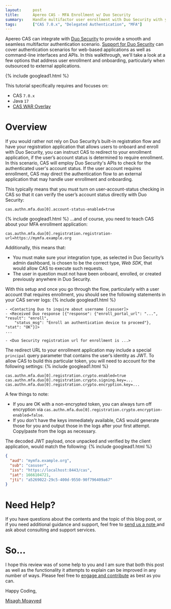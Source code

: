 ```yaml
---
layout:     post
title:      Apereo CAS - MFA Enrollment w/ Duo Security
summary:    Handle multifactor user enrollment with Duo Security with your registration application and provide a seamless login experience with Apereo CAS.
tags:       ["CAS 7.0.x", "Delegated Authentication", "MFA"]
---
```


Apereo CAS can integrate with [Duo Security](https://www.duo.com/) to provide a smooth and seamless multifactor authentication scenario. [Support for Duo Security](https://apereo.github.io/cas/development/mfa/DuoSecurity-Authentication.html) can cover authentication scenarios for web-based applications as well as command-line interfaces and APIs. In this walkthrough, we'll take a look at a few options that address user enrollment and onboarding, particularly when outsourced to external applications.

{% include googlead1.html  %}

This tutorial specifically requires and focuses on:

- CAS `7.0.x`
- Java `17`
- [CAS WAR Overlay](https://github.com/apereo/cas-overlay-template)

# Overview

If you would rather not rely on Duo Security’s built-in registration flow and have your registration application that allows users to onboard and enroll with Duo Security, you can instruct CAS to redirect to your enrollment application, if the user’s account status is determined to require enrollment. In this scenario, CAS will employ Duo Security's APIs to check for the authenticated user's account status. If the user account requires enrollment, CAS may direct the authentication flow to an external application that may handle user enrollment and onboarding.

This typically means that you must turn on user-account-status checking in CAS so that it can verify the user’s account status directly with Duo Security:

```
cas.authn.mfa.duo[0].account-status-enabled=true
```
{% include googlead1.html  %}
...and of course, you need to teach CAS about your MFA enrollment application:

```
cas.authn.mfa.duo[0].registration.registration-url=https://mymfa.example.org
```

Additionally, this means that:

- You must make sure your integration type, as selected in Duo Security’s admin dashboard, is chosen to be the correct type, *Web SDK*, that would allow CAS to execute such requests.
- The user in question must not have been onboard, enrolled, or created previously anywhere in Duo Security.

With this setup and once you go through the flow, particularly with a user account that requires enrollment, you should see the following statements in your CAS server logs:
{% include googlead1.html  %}
```
- <Contacting Duo to inquire about username [casuser]>
- <Received Duo response [{"response": {"enroll_portal_url": "...", "result": "enroll", 
    "status_msg": "Enroll an authentication device to proceed"}, "stat": "OK"}]>
...

- <Duo Security registration url for enrollment is ...>
```

The redirect URL to your enrollment application may include a special `principal` query parameter that contains the user’s identity as JWT. To allow CAS to build this particular token, you will need to account for the following settings:
{% include googlead1.html  %}
```
cas.authn.mfa.duo[0].registration.crypto.enabled=true
cas.authn.mfa.duo[0].registration.crypto.signing.key=...
cas.authn.mfa.duo[0].registration.crypto.encryption.key=...
```

A few things to note:

- If you are OK with a non-encrypted token, you can always turn off encryption via `cas.authn.mfa.duo[0].registration.crypto.encryption-enabled=false`.
- If you don't have the keys immediately available, CAS would generate those for you and output those in the logs after your first attempt. Copy/paste from the logs as necessary.

The decoded JWT payload, once unpacked and verified by the client application, would match the following:
{% include googlead1.html  %}
```json
{
  "aud": "mymfa.example.org",
  "sub": "casuser",
  "iss": "https://localhost:8443/cas",
  "iat": 1666104721,
  "jti": "a5269022-29c5-400d-9550-90f796409a67"
}
```

# Need Help?

If you have questions about the contents and the topic of this blog post, or if you need additional guidance and support, feel free to [send us a note ](/#contact-section-header) and ask about consulting and support services.

# So...

I hope this review was of some help to you and I am sure that both this post as well as the functionality it attempts to explain can be improved in any number of ways. Please feel free to [engage and contribute][contribguide] as best as you can.

Happy Coding,

[Misagh Moayyed](https://fawnoos.com)

[contribguide]: https://apereo.github.io/cas/developer/Contributor-Guidelines.html